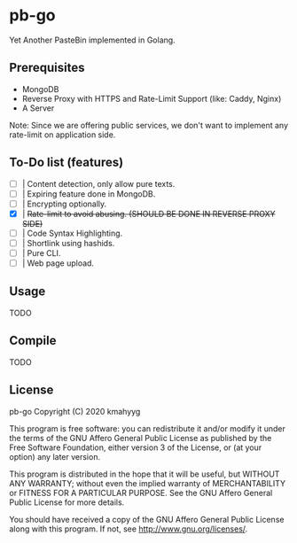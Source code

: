 # pb-go

Yet Another PasteBin implemented in Golang.

## Prerequisites

- MongoDB
- Reverse Proxy with HTTPS and Rate-Limit Support (like: Caddy, Nginx)
- A Server

Note: Since we are offering public services, we don't want to implement any rate-limit
on application side.

## To-Do list (features)

- [ ] | Content detection, only allow pure texts.
- [ ] | Expiring feature done in MongoDB.
- [ ] | Encrypting optionally.
- [X] | <del> Rate-limit to avoid abusing. (SHOULD BE DONE IN REVERSE PROXY SIDE) </del>
- [ ] | Code Syntax Highlighting.
- [ ] | Shortlink using hashids.
- [ ] | Pure CLI.
- [ ] | Web page upload.

## Usage

TODO

## Compile

TODO

## License

 pb-go
 Copyright (C) 2020  kmahyyg
 
 This program is free software: you can redistribute it and/or modify
 it under the terms of the GNU Affero General Public License as published by
 the Free Software Foundation, either version 3 of the License, or
 (at your option) any later version.
 
 This program is distributed in the hope that it will be useful,
 but WITHOUT ANY WARRANTY; without even the implied warranty of
 MERCHANTABILITY or FITNESS FOR A PARTICULAR PURPOSE.  See the
 GNU Affero General Public License for more details.
 
 You should have received a copy of the GNU Affero General Public License
 along with this program.  If not, see <http://www.gnu.org/licenses/>.


